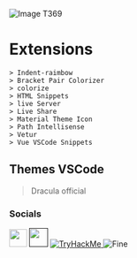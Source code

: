 
![ Image T369](https://wallup.net/wp-content/uploads/2017/11/17/378445-simple_background-quote-minimalism-text-world-Hello_World-8-bit-pixelated.jpg)

# Extensions 
~~~
> Indent-raimbow
> Bracket Pair Colorizer
> colorize
> HTML Snippets
> live Server 
> Live Share
> Material Theme Icon
> Path Intellisense 
> Vetur
> Vue VSCode Snippets
~~~
## Themes VSCode
> Dracula official


### Socials  


<a  href="https://github.com/T369-Real"><img src="https://www.flaticon.es/svg/static/icons/svg/733/733609.svg" width="32" ></a>
<a href=""><img  src="https://about.gitlab.com/images/press/press-kit-icon.svg" width="34"></a>
<a href="https://tryhackme.com/p/codex150/"><img src="https://tryhackme-badges.s3.amazonaws.com/codex150.png" alt="TryHackMe">
</a>
![Fine](https://images.hdqwalls.com/download/donald-duck-eb-1360x768.jpg)